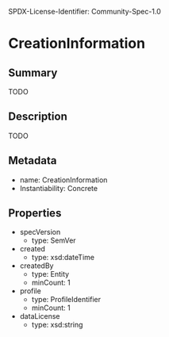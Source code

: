 SPDX-License-Identifier: Community-Spec-1.0

# CreationInformation

## Summary

TODO

## Description

TODO

## Metadata

- name: CreationInformation
- Instantiability: Concrete

## Properties

- specVersion
  - type: SemVer
- created
  - type: xsd:dateTime
- createdBy
  - type: Entity
  - minCount: 1
- profile
  - type: ProfileIdentifier
  - minCount: 1
- dataLicense
  - type: xsd:string

